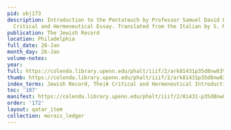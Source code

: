 ```yaml
---
pid: obj173
description: Introduction to the Pentateuch by Professor Samuel David Luzzatto. A
  Critical and Hermeneutical Essay. Translated from the Italian by S. Morais
publication: The Jewish Record
location: Philadelphia
full_date: 26-Jan
month_day: 26-Jan
volume-notes:
year:
full: https://colenda.library.upenn.edu/phalt/iiif/2/ark81431p35d8nw83%2FSHA256E-s7317070--4fa3545480f1d1e11daa3f233aa7489428daa27d0528610e16a8779826892b77.jpeg/full/3500,/0/default.jpg
thumb: https://colenda.library.upenn.edu/phalt/iiif/2/ark81431p35d8nw83%2FSHA256E-s7317070--4fa3545480f1d1e11daa3f233aa7489428daa27d0528610e16a8779826892b77.jpeg/full/!200,200/0/default.jpg
index_terms: Jewish Record, The|A Critical and Hermeneutical Introduction to the Pentateuch
toc: '187'
manifest: https://colenda.library.upenn.edu/phalt/iiif/2/81431-p35d8nw83/manifest
order: '172'
layout: qatar_item
collection: morais_ledger
---
```

